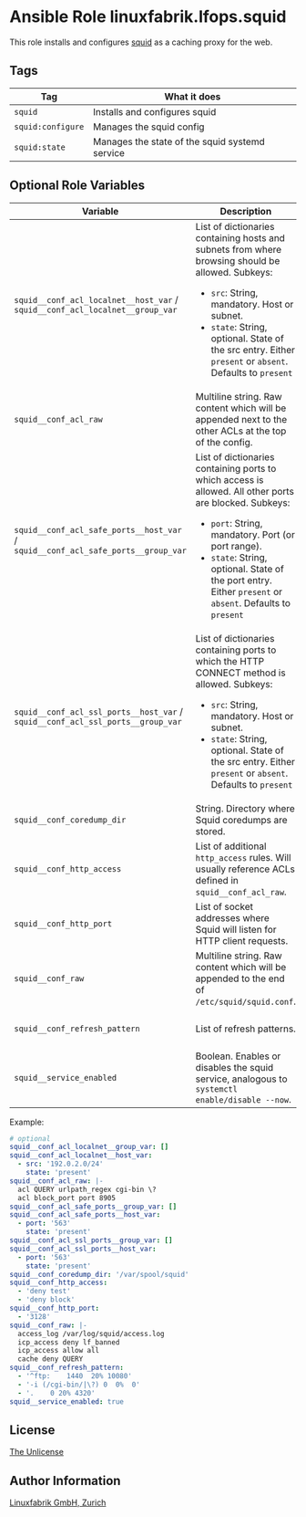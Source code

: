 # Ansible Role linuxfabrik.lfops.squid

This role installs and configures [squid](https://www.squid-cache.org/) as a caching proxy for the web.


## Tags

| Tag                 | What it does                                     |
| ------------------- | ------------------------------------------------ |
| `squid`             | Installs and configures squid                    |
| `squid:configure`   | Manages the squid config                         |
| `squid:state`       | Manages the state of the squid systemd service   |


## Optional Role Variables

| Variable | Description | Default Value |
| -------- | ----------- | ------------- |
| `squid__conf_acl_localnet__host_var` / <br> `squid__conf_acl_localnet__group_var` | List of dictionaries containing hosts and subnets from where browsing should be allowed. Subkeys: <ul><li>`src`: String, mandatory. Host or subnet.</li><li>`state`: String, optional. State of the src entry. Either `present` or `absent`. Defaults to `present`</li></ul> | `['0.0.0.1-0.255.255.255', '10.0.0.0/8', '100.64.0.0/10', '169.254.0.0/16', '172.16.0.0/12', '192.168.0.0/16', 'fc00::/7', 'fe80::/10']`
| `squid__conf_acl_raw` | Multiline string. Raw content which will be appended next to the other ACLs at the top of the config. | unset |
| `squid__conf_acl_safe_ports__host_var` / <br> `squid__conf_acl_safe_ports__group_var` | List of dictionaries containing ports to which access is allowed. All other ports are blocked. Subkeys: <ul><li>`port`: String, mandatory. Port (or port range).</li><li>`state`: String, optional. State of the port entry. Either `present` or `absent`. Defaults to `present`</li></ul> | `['80', '21', '443', '70', '210', '1025-65535', '280', '488', '591', '777']` |
| `squid__conf_acl_ssl_ports__host_var` / <br> `squid__conf_acl_ssl_ports__group_var` | List of dictionaries containing ports to which the HTTP CONNECT method is allowed. Subkeys: <ul><li>`src`: String, mandatory. Host or subnet.</li><li>`state`: String, optional. State of the src entry. Either `present` or `absent`. Defaults to `present`</li></ul> | `['443']` |
| `squid__conf_coredump_dir` | String. Directory where Squid coredumps are stored. | `'/var/spool/squid'` |
| `squid__conf_http_access` | List of additional `http_access` rules. Will usually reference ACLs defined in `squid__conf_acl_raw`. | `[]` |
| `squid__conf_http_port` | List of socket addresses where Squid will listen for HTTP client requests. | `['3128']` |
| `squid__conf_raw` | Multiline string. Raw content which will be appended to the end of `/etc/squid/squid.conf`. | unset |
| `squid__conf_refresh_pattern` | List of refresh patterns. | `['^ftp: 1440 20% 10080', '-i (/cgi-bin/\|\?) 0 0% 0', '. 0 20% 4320']` |
| `squid__service_enabled` | Boolean. Enables or disables the squid service, analogous to `systemctl enable/disable --now`. | `true` |

Example:
```yaml
# optional
squid__conf_acl_localnet__group_var: []
squid__conf_acl_localnet__host_var:
  - src: '192.0.2.0/24'
    state: 'present'
squid__conf_acl_raw: |-
  acl QUERY urlpath_regex cgi-bin \?
  acl block_port port 8905
squid__conf_acl_safe_ports__group_var: []
squid__conf_acl_safe_ports__host_var:
  - port: '563'
    state: 'present'
squid__conf_acl_ssl_ports__group_var: []
squid__conf_acl_ssl_ports__host_var:
  - port: '563'
    state: 'present'
squid__conf_coredump_dir: '/var/spool/squid'
squid__conf_http_access:
  - 'deny test'
  - 'deny block'
squid__conf_http_port:
  - '3128'
squid__conf_raw: |-
  access_log /var/log/squid/access.log
  icp_access deny lf_banned
  icp_access allow all
  cache deny QUERY
squid__conf_refresh_pattern:
  - '^ftp:    1440  20% 10080'
  - '-i (/cgi-bin/|\?) 0  0%  0'
  - '.    0 20% 4320'
squid__service_enabled: true
```


## License

[The Unlicense](https://unlicense.org/)


## Author Information

[Linuxfabrik GmbH, Zurich](https://www.linuxfabrik.ch)

